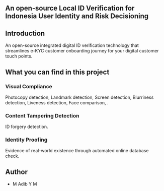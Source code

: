 ## An open-source Local ID Verification for Indonesia User Identity and Risk Decisioning

## Introduction

An open-source integrated digital ID verification technology that streamlines e-KYC customer onboarding journey for your digital customer touch points.

## What you can find in this project

### Visual Compliance

Photocopy detection, Landmark detection, Screen detection, Blurriness detection, Liveness detection, Face comparison, .

### Content Tampering Detection

ID forgery detection.

### Identity Proofing

Evidence of real-world existence through automated online database check.

## Author

- M Adib Y M

